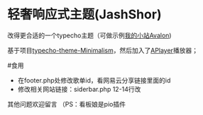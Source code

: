# 轻奢响应式主题(JashShor)

改得更合适的一个typecho主题（可做示例[我的小站Avalon](http://jashshor.fun/))

基于项目[typecho-theme-Minimalism](https://github.com/WarnerYang/typecho-theme-Minimalism)，然后加入了[APlayer](https://github.com/DIYgod/APlayer)播放器；

#食用

- 在footer.php处修改歌单id，看网易云分享链接里面的id
- 修改相关网站链接：siderbar.php 12-14行改


其他问题欢迎留言
（PS：看板娘是pio插件
